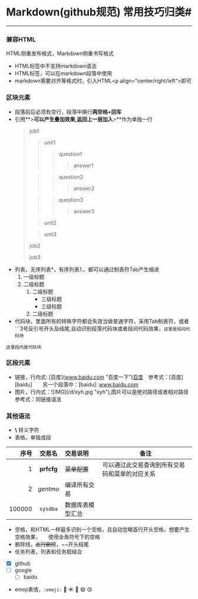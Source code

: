 # Markdown(github规范) 常用技巧归类#
---
### 兼容HTML ###
HTML侧重发布格式，Markdown侧重书写格式

* HTML标签中不支持markdown语法
* HTML标签，可以在markdown段落中使用
* markdown需要对齐等格式时，引入HTML\<p align="center/right/left">即可

### 区块元素 ###

* 段落前后必须有空行，段落中换行**两空格+回车**
* 引用**>**可以产生叠加效果,返回上一层加入**>**作为单独一行
	>job1
	>>unit1
	>>>question1
	>>>>answer1
	>
	>>>question2
	>>>>answer2
	>
	>>>question3
	>>>>answer3
	>
	>>unit2
	>
	>>unit3
	>
	>job2
	>
	>job3
* 列表，无序列表*，有序列表1.，都可以通过制表符Tab产生缩进
	1. 一级标题
	1. 二级标题
		1. 二级标题
			- 三级标题
			- 三级标题
		2. 二级标题
* 代码块，里面所有的特殊字符都会失效当做普通字符，采用Tab制表符，或者\```3号反引号开头及结尾,自动识别段落代码块或者段间代码效果，```这里是段间代码块```

```
这里段内是代码块
```

### 区段元素 ###
* 链接，行内式: \[百度](www.baidu.com "百度一下")[百度](www.baidu.com "百度一下")　参考式：[百度][baidu]　　另一个段落中：[baidu]: www.baidu.com
* 图片，行内式：\!\[IMG](/d/xyh.jpg "xyh"),图片可以是绝对路径或者相对路径　　参考式：同链接语法
### 其他语法 ###
* **\\** 转义字符
* 表格，单独成段

|         序号    |    交易名    |    交易说明    |    备注    |
|    ------: |    :-------:    |    :---------   |    ------    |
|    1    |    **prfcfg**    |    ~~菜单配置~~    |    可以通过此交易查询到所有交易码和菜单的对应关系    |
|    2    |    *gentmo*    |    编译所有交易    |    |
|    100000    |    ```sysdba```    |    数据库表模型汇总    |    |

* 空格，和HTML一样最多识别一个空格，且自动忽略首行开头空格，想要产生空格效果，　　使用全角符号下的空格
* 删除线，~~此行删除~~，~~开头结尾
* 任务列表，列表和任务框结合
- [x] github
- [ ] google
	- [ ] baidu
* emoji表情，```:emoji:```
:man: :sunny: :cake: :smile: :cry:



